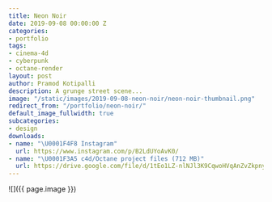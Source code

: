 ```yaml
---
title: Neon Noir
date: 2019-09-08 00:00:00 Z
categories:
- portfolio
tags:
- cinema-4d
- cyberpunk
- octane-render
layout: post
author: Pramod Kotipalli
description: A grunge street scene...
image: "/static/images/2019-09-08-neon-noir/neon-noir-thumbnail.png"
redirect_from: "/portfolio/neon-noir/"
default_image_fullwidth: true
subcategories:
- design
downloads:
- name: "\U0001F4F8 Instagram"
  url: https://www.instagram.com/p/B2LdUYoAvK0/
- name: "\U0001F3A5 c4d/Octane project files (712 MB)"
  url: https://drive.google.com/file/d/1tEo1LZ-nlNJl3K9CqwoHVqAnZvZkpnyl/view?usp=sharing
---
```


![]({{ page.image }})
